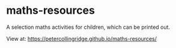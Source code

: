 # maths-resources
A selection maths activities for children, which can be printed out.

View at: https://petercollingridge.github.io/maths-resources/
